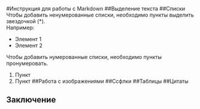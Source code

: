 #Инструкция для работы с Markdown
##Выделение текста
##Списки 
Чтобы добавить ненумерованные списки, необходимо пункты выделить звездочкой (*).  
Например:
* Элемент 1 
* Элемент 2  

Чтобы добавить нумерованные списки, необходимо пункты пронумеровать.
1. Пункт
2. Пункт 
##Работа с изображениями 
##Ссфлки 
##Таблицы 
##Цитаты
## Заключение 